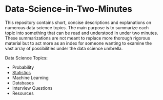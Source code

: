 # Data-Science-in-Two-Minutes
This repository contains short, concise descriptions and explanations on numerous data science topics. The main purpose is to summarize each topic into something that can be read and understood in under two minutes. These summarizations are not meant to replace more thorough rigorous material but to act more as an index for someone wanting to examine the vast array of possibilities under the data science umbrella.

Data Science Topics:
* Probability
* [Statistics](Statistics.md)
* Machine Learning
* Databases
* Interview Questions
* Resources
